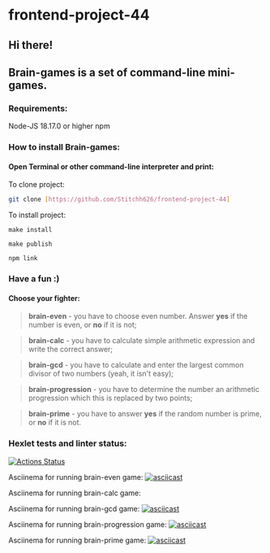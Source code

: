 # frontend-project-44
## Hi there!
## Brain-games is a set of command-line mini-games.

### Requirements:

  Node-JS 18.17.0 or higher
  npm

### How to install Brain-games: 
#### Open Terminal or other command-line interpreter and print:
  To clone project:
  ```sh
git clone [https://github.com/Stitchh626/frontend-project-44]
```
  To install project:
  ```
make install
```
  ```
make publish
```
  ```
npm link
```

### Have a fun :)


#### Choose your fighter:

> **brain-even** - you have to choose even number. Answer **yes** if the number is even, or **no** if it is not;

> **brain-calс** - you have to calculate simple arithmetic expression and write the correct answer;

> **brain-gcd** - you have to calculate and enter the largest common divisor of two numbers (yeah, it isn't easy);

> **brain-progression** - you have to determine the number an arithmetic progression which this is replaced by two points;

> **brain-prime** - you have to answer **yes** if the random number is prime, or **no** if it is not.

### Hexlet tests and linter status:
[![Actions Status](https://github.com/Stitchh626/frontend-project-44/actions/workflows/hexlet-check.yml/badge.svg)](https://github.com/Stitchh626/frontend-project-44/actions)  

Asciinema for running brain-even game: [![asciicast](https://asciinema.org/a/GOGmFrOzDtj4bEVua4jXMb0e9.svg)](https://asciinema.org/a/GOGmFrOzDtj4bEVua4jXMb0e9)

Asciinema for running brain-calc game: 

Asciinema for running brain-gcd game: [![asciicast](https://asciinema.org/a/FakdhCBHMGGBr5MDMhOycRcna.svg)](https://asciinema.org/a/FakdhCBHMGGBr5MDMhOycRcna)

Asciinema for running brain-progression game: [![asciicast](https://asciinema.org/a/MgZq5QsCxK7RUXcLYrB7XfnLh.svg)](https://asciinema.org/a/MgZq5QsCxK7RUXcLYrB7XfnLh)

Asciinema for running brain-prime game: [![asciicast](https://asciinema.org/a/cHERN3ZseAhe87z0ueLzZUDes.svg)](https://asciinema.org/a/cHERN3ZseAhe87z0ueLzZUDes)
